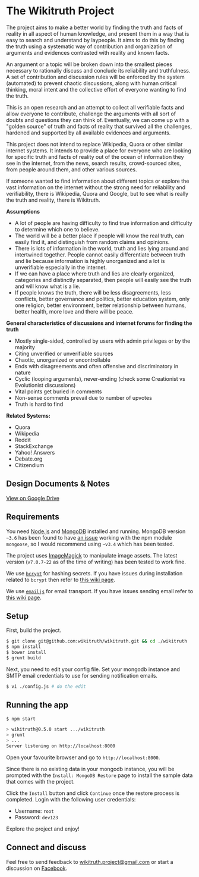 # The Wikitruth Project

The project aims to make a better world by finding the truth and facts of reality in all aspect of human knowledge, and present them in a way that is easy to search and understand by laypeople. It aims to do this by finding the truth using a systematic way of contribution and organization of arguments and evidences contrasted with reality and known facts.

An argument or a topic will be broken down into the smallest pieces necessary to rationally discuss and conclude its reliability and truthfulness. A set of contribution and discussion rules will be enforced by the system (automated) to prevent chaotic discussions, along with human critical thinking, moral intent and the collective effort of everyone wanting to find the truth.

This is an open research and an attempt to collect all verifiable facts and allow everyone to contribute, challenge the arguments with all sort of doubts and questions they can think of. Eventually, we can come up with a "golden source" of truth and facts of reality that survived all the challenges, hardened and supported by all available evidences and arguments.

This project does not intend to replace Wikipedia, Quora or other similar internet systems. It intends to provide a place for everyone who are looking for specific truth and facts of reality out of the ocean of information they see in the internet, from the news, search results, crowd-sourced sites, from people around them, and other various sources.

If someone wanted to find information about different topics or explore the vast information on the internet without the strong need for reliability and verifiability, there is Wikipedia, Quora and Google, but to see what is really the truth and reality, there is Wikitruth.

**Assumptions**
* A lot of people are having difficulty to find true information and difficulty to determine which one to believe.
* The world will be a better place if people will know the real truth, can easily find it, and distinguish from random claims and opinions.
* There is lots of information in the world, truth and lies lying around and intertwined together. People cannot easily differentiate between truth and lie because information is highly unorganized and a lot is unverifiable especially in the internet.
* If we can have a place where truth and lies are clearly organized, categories and distinctly separated, then people will easily see the truth and will know what is a lie.
* If people knows the truth, there will be less disagreements, less conflicts, better governance and politics, better education system, only one religion, better environment, better relationship between humans, better health, more love and there will be peace.

**General characteristics of discussions and internet forums for finding the truth**
* Mostly single-sided, controlled by users with admin privileges or by the majority
* Citing unverified or unverifiable sources
* Chaotic, unorganized or uncontrollable
* Ends with disagreements and often offensive and discriminatory in nature
* Cyclic (looping arguments), never-ending (check some Creationist vs Evolutionist discussions)
* Vital points get buried in comments
* Non-sense comments prevail due to number of upvotes
* Truth is hard to find

**Related Systems:**
* Quora
* Wikipedia
* Reddit
* StackExchange
* Yahoo! Answers
* Debate.org
* Citizendium

## Design Documents & Notes
[View on Google Drive](https://drive.google.com/folderview?id=0B_bsKNkSe3qYUzVEdDVrTkhYdzA&usp=sharing)

## Requirements

You need [Node.js](http://nodejs.org/download/) and [MongoDB](http://www.mongodb.org/downloads) installed and running. MongoDB version `~3.6` has been found to have [an issue](https://github.com/Automattic/mongoose/issues/5973) working with the npm module `mongoose`, so I would recommend using `~v3.4` which has been tested.

The project uses [ImageMagick](https://www.imagemagick.org) to manipulate image assets. The latest version (`v7.0.7-22` as of the time of writing) has been tested to work fine.

We use [`bcrypt`](https://github.com/ncb000gt/node.bcrypt.js) for hashing secrets. If you have issues during installation related to `bcrypt` then refer to [this wiki page](https://github.com/jedireza/drywall/wiki/bcrypt-Installation-Trouble).

We use [`emailjs`](https://github.com/eleith/emailjs) for email transport. If you have issues sending email refer to [this wiki page](https://github.com/jedireza/drywall/wiki/Trouble-sending-email).

## Setup

First, build the project.

```bash
$ git clone git@github.com:wikitruth/wikitruth.git && cd ./wikitruth
$ npm install
$ bower install
$ grunt build
```

Next, you need to edit your config file. Set your mongodb instance and SMTP email credentials to use for sending notification emails.

```bash
$ vi ./config.js # do the edit
```
<!-- $ npm install -g yo generator-kraken bower grunt-cli -->
<!--
## Setup

Next, you need a few records in the database to start using the user system.

Run these commands on mongo via the terminal. __Obviously you should use your
email address.__

```js
use wikitruth; // or your mongo db name if different
```

```js
db.admingroups.insert({ _id: 'root', name: 'Root' });
db.admins.insert({ name: {first: 'Root', last: 'Admin', full: 'Root Admin'}, groups: ['root'] });
var rootAdmin = db.admins.findOne();
db.users.save({ username: 'root', isActive: 'yes', email: 'your@email.addy', roles: {admin: rootAdmin._id} });
var rootUser = db.users.findOne();
rootAdmin.user = { id: rootUser._id, name: rootUser.username };
db.admins.save(rootAdmin);
```
-->

## Running the app

```bash
$ npm start

> wikitruth@0.5.0 start .../wikitruth
> grunt
> ...
Server listening on http://localhost:8000
```

Open your favourite browser and go to `http://localhost:8000`.

Since there is no existing data in your mongodb instance, you will be prompted with the `Install: MongoDB Restore` page to install the sample data that comes with the project.

Click the `Install` button and click `Continue` once the restore process is completed. Login with the following user credentials:
* Username: `root`
* Password: `dev123`

<!--
Now just use the reset password feature to set a password.

 - Go to `http://localhost:8000/login/forgot/`
 - Submit your email address and wait a second.
 - Go check your email and get the reset link.
 - `http://localhost:8000/login/reset/:email/:token/`
 - Set a new password.
-->

Explore the project and enjoy!

## Connect and discuss

Feel free to send feedback to wikitruth.project@gmail.com or start a discussion on [Facebook](https://www.facebook.com/wikitruth.project).
